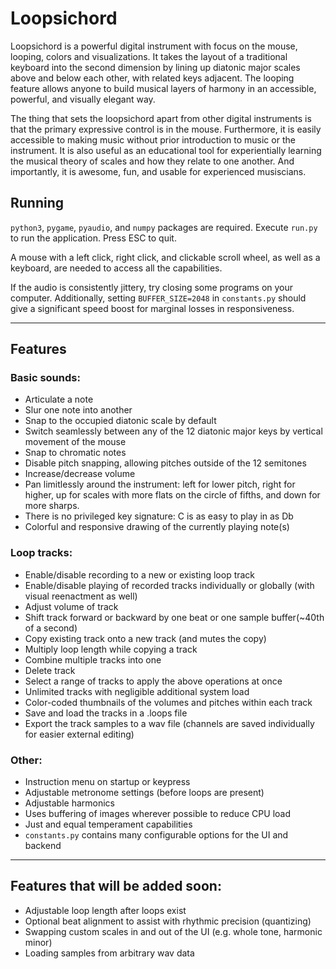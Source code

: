 # Loopsichord

Loopsichord is a powerful digital instrument with focus on the mouse, looping, colors and visualizations. It takes the layout of a traditional keyboard into the second dimension by lining up diatonic major scales above and below each other, with related keys adjacent. The looping feature allows anyone to build musical layers of harmony in an accessible, powerful, and visually elegant way.

The thing that sets the loopsichord apart from other digital instruments is that the primary expressive control is in the mouse. Furthermore, it is easily accessible to making music without prior introduction to music or the instrument. It is also useful as an educational tool for experientially learning the musical theory of scales and how they relate to one another. And importantly, it is awesome, fun, and usable for experienced musiscians.

## Running

```python3```, ```pygame```, ```pyaudio```, and ```numpy``` packages are required. Execute ```run.py``` to run the application. Press ESC to quit.

A mouse with a left click, right click, and clickable scroll wheel, as well as a keyboard, are needed to access all the capabilities.

If the audio is consistently jittery, try closing some programs on your computer. Additionally, setting ```BUFFER_SIZE=2048``` in ```constants.py``` should give a significant speed boost for marginal losses in responsiveness.

---

## Features
### Basic sounds:
 - Articulate a note
 - Slur one note into another
 - Snap to the occupied diatonic scale by default
 - Switch seamlessly between any of the 12 diatonic major keys by vertical movement of the mouse
 - Snap to chromatic notes
 - Disable pitch snapping, allowing pitches outside of the 12 semitones
 - Increase/decrease volume
 - Pan limitlessly around the instrument: left for lower pitch, right for higher, up for scales with more flats on the circle of fifths, and down for more sharps. 
 - There is no privileged key signature: C is as easy to play in as Db
 - Colorful and responsive drawing of the currently playing note(s)
### Loop tracks:
 - Enable/disable recording to a new or existing loop track
 - Enable/disable playing of recorded tracks individually or globally (with visual reenactment as well)
 - Adjust volume of track
 - Shift track forward or backward by one beat or one sample buffer(~40th of a second)
 - Copy existing track onto a new track (and mutes the copy)
 - Multiply loop length while copying a track
 - Combine multiple tracks into one
 - Delete track
 - Select a range of tracks to apply the above operations at once
 - Unlimited tracks with negligible additional system load
 - Color-coded thumbnails of the volumes and pitches within each track
 - Save and load the tracks in a .loops file
 - Export the track samples to a wav file (channels are saved individually for easier external editing)
### Other:
 - Instruction menu on startup or keypress
 - Adjustable metronome settings (before loops are present)
 - Adjustable harmonics
 - Uses buffering of images wherever possible to reduce CPU load
 - Just and equal temperament capabilities
 - ```constants.py``` contains many configurable options for the UI and backend
 
 ---
 
## Features that will be added soon:
 - Adjustable loop length after loops exist
 - Optional beat alignment to assist with rhythmic precision (quantizing)
 - Swapping custom scales in and out of the UI (e.g. whole tone, harmonic minor)
 - Loading samples from arbitrary wav data



